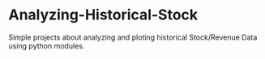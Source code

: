 # Analyzing-Historical-Stock
Simple projects about analyzing and ploting historical Stock/Revenue Data using python modules.
